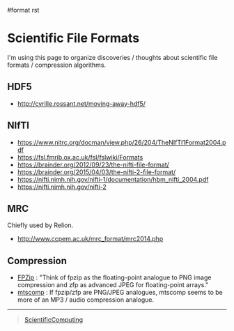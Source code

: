 \#format rst

Scientific File Formats
=======================

I'm using this page to organize discoveries / thoughts about scientific file formats / compression algorithms.

HDF5
----

-   <http://cyrille.rossant.net/moving-away-hdf5/>

NIfTI
-----

-   <https://www.nitrc.org/docman/view.php/26/204/TheNIfTI1Format2004.pdf>
-   <https://fsl.fmrib.ox.ac.uk/fsl/fslwiki/Formats>
-   <https://brainder.org/2012/09/23/the-nifti-file-format/>
-   <https://brainder.org/2015/04/03/the-nifti-2-file-format/>
-   <https://nifti.nimh.nih.gov/nifti-1/documentation/hbm_nifti_2004.pdf>
-   <https://nifti.nimh.nih.gov/nifti-2>

MRC
---

Chiefly used by Relion.

-   <http://www.ccpem.ac.uk/mrc_format/mrc2014.php>

Compression
-----------

-   [FPZip](https://computing.llnl.gov/projects/floating-point-compression) : "Think of fpzip as the floating-point analogue to PNG image compression and zfp as advanced JPEG for floating-point arrays."
-   [mtscomp](https://github.com/int-brain-lab/mtscomp) : If fpzip/zfp are PNG/JPEG analogues, mtscomp seems to be more of an MP3 / audio compression analogue.

* * * * *

> [ScientificComputing](../ScientificComputing)
